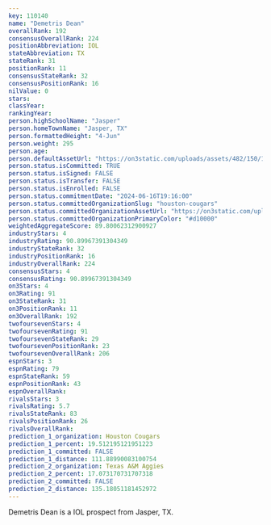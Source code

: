 ```yaml
---
key: 110140
name: "Demetris Dean"
overallRank: 192
consensusOverallRank: 224
positionAbbreviation: IOL
stateAbbreviation: TX
stateRank: 31
positionRank: 11
consensusStateRank: 32
consensusPositionRank: 16
nilValue: 0
stars: 
classYear: 
rankingYear: 
person.highSchoolName: "Jasper"
person.homeTownName: "Jasper, TX"
person.formattedHeight: "4-Jun"
person.weight: 295
person.age: 
person.defaultAssetUrl: "https://on3static.com/uploads/assets/482/150/150482.png"
person.status.isCommitted: TRUE
person.status.isSigned: FALSE
person.status.isTransfer: FALSE
person.status.isEnrolled: FALSE
person.status.commitmentDate: "2024-06-16T19:16:00"
person.status.committedOrganizationSlug: "houston-cougars"
person.status.committedOrganizationAssetUrl: "https://on3static.com/uploads/assets/805/149/149805.svg"
person.status.committedOrganizationPrimaryColor: "#d10000"
weightedAggregateScore: 89.80062312900927
industryStars: 4
industryRating: 90.89967391304349
industryStateRank: 32
industryPositionRank: 16
industryOverallRank: 224
consensusStars: 4
consensusRating: 90.89967391304349
on3Stars: 4
on3Rating: 91
on3StateRank: 31
on3PositionRank: 11
on3OverallRank: 192
twofoursevenStars: 4
twofoursevenRating: 91
twofoursevenStateRank: 29
twofoursevenPositionRank: 23
twofoursevenOverallRank: 206
espnStars: 3
espnRating: 79
espnStateRank: 59
espnPositionRank: 43
espnOverallRank: 
rivalsStars: 3
rivalsRating: 5.7
rivalsStateRank: 83
rivalsPositionRank: 26
rivalsOverallRank: 
prediction_1_organization: Houston Cougars
prediction_1_percent: 19.512195121951223
prediction_1_committed: FALSE
prediction_1_distance: 111.88990083100754
prediction_2_organization: Texas A&M Aggies
prediction_2_percent: 17.073170731707318
prediction_2_committed: FALSE
prediction_2_distance: 135.18051181452972
---
```

Demetris Dean is a IOL prospect from Jasper, TX.